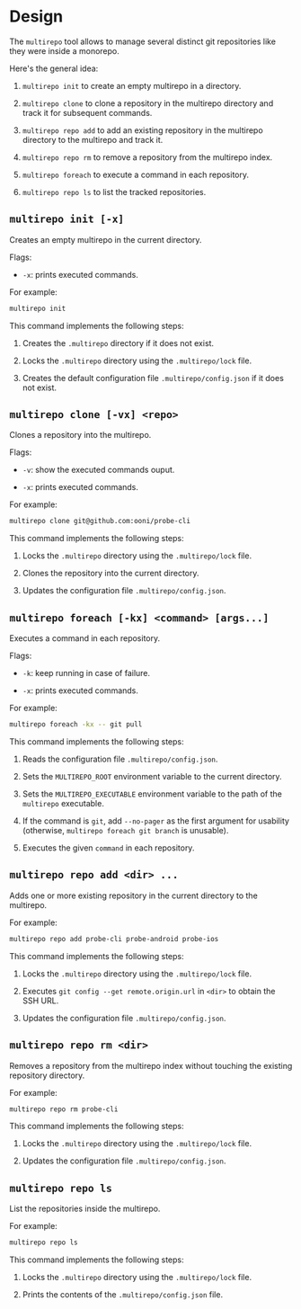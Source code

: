 # Design

The `multirepo` tool allows to manage several distinct git
repositories like they were inside a monorepo.

Here's the general idea:

1. `multirepo init` to create an empty multirepo in a directory.

2. `multirepo clone` to clone a repository in the multirepo directory
and track it for subsequent commands.

3. `multirepo repo add` to add an existing repository in the
multirepo directory to the multirepo and track it.

4. `multirepo repo rm` to remove a repository from the multirepo index.

5. `multirepo foreach` to execute a command in each repository.

6. `multirepo repo ls` to list the tracked repositories.


## `multirepo init [-x]`

Creates an empty multirepo in the current directory.

Flags:

- `-x`: prints executed commands.

For example:

```bash
multirepo init
```

This command implements the following steps:

1. Creates the `.multirepo` directory if it does not exist.

2. Locks the `.multirepo` directory using the `.multirepo/lock` file.

3. Creates the default configuration file `.multirepo/config.json`
if it does not exist.


## `multirepo clone [-vx] <repo>`

Clones a repository into the multirepo.

Flags:

- `-v`: show the executed commands ouput.

- `-x`: prints executed commands.

For example:

```bash
multirepo clone git@github.com:ooni/probe-cli
```

This command implements the following steps:

1. Locks the `.multirepo` directory using the `.multirepo/lock` file.

2. Clones the repository into the current directory.

3. Updates the configuration file `.multirepo/config.json`.


## `multirepo foreach [-kx] <command> [args...]`

Executes a command in each repository.

Flags:

- `-k`: keep running in case of failure.

- `-x`: prints executed commands.

For example:

```bash
multirepo foreach -kx -- git pull
```

This command implements the following steps:

1. Reads the configuration file `.multirepo/config.json`.

2. Sets the `MULTIREPO_ROOT` environment variable to the current directory.

3. Sets the `MULTIREPO_EXECUTABLE` environment variable to the path of
the `multirepo` executable.

4. If the command is `git`, add `--no-pager` as the first argument
for usability (otherwise, `multirepo foreach git branch` is unusable).

5. Executes the given `command` in each repository.


## `multirepo repo add <dir> ...`

Adds one or more existing repository in the current directory to the multirepo.

For example:

```bash
multirepo repo add probe-cli probe-android probe-ios
```

This command implements the following steps:

1. Locks the `.multirepo` directory using the `.multirepo/lock` file.

2. Executes `git config --get remote.origin.url` in `<dir>` to obtain the SSH URL.

3. Updates the configuration file `.multirepo/config.json`.


## `multirepo repo rm <dir>`

Removes a repository from the multirepo index without touching
the existing repository directory.

For example:

```bash
multirepo repo rm probe-cli
```

This command implements the following steps:

1. Locks the `.multirepo` directory using the `.multirepo/lock` file.

2. Updates the configuration file `.multirepo/config.json`.


## `multirepo repo ls`

List the repositories inside the multirepo.

For example:

```bash
multirepo repo ls
```

This command implements the following steps:

1. Locks the `.multirepo` directory using the `.multirepo/lock` file.

2. Prints the contents of the `.multirepo/config.json` file.

